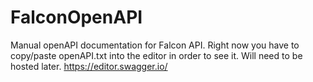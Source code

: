 # FalconOpenAPI

Manual openAPI documentation for Falcon API. Right now you have to copy/paste openAPI.txt into the editor in order to see it. Will need to be hosted later.
https://editor.swagger.io/
